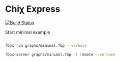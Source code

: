Chiχ Express
============

[![Build Status](https://travis-ci.org/nodule/express.png)](https://travis-ci.org/nodule/express)


Start minimal example
```bash

fbpx run graphs/minimal.fbp --verbose

fbpx-server graphs/minimal.fbp -l remote --verbose

```
